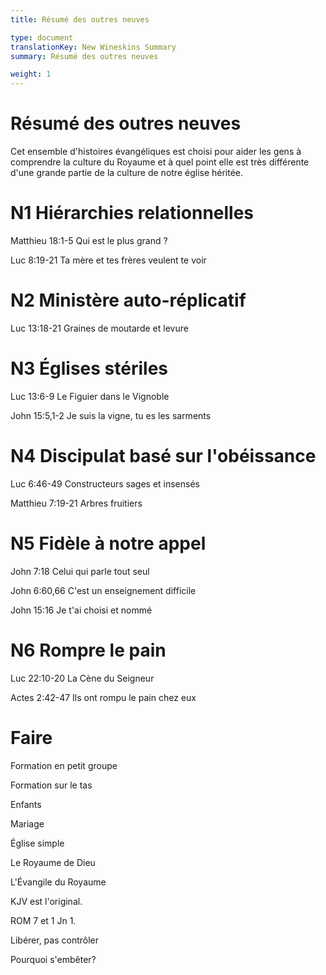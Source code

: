 ```yaml
---
title: Résumé des outres neuves

type: document
translationKey: New Wineskins Summary
summary: Résumé des outres neuves

weight: 1
---
```

# Résumé des outres neuves
Cet ensemble d'histoires évangéliques est choisi pour aider les gens à comprendre la culture du Royaume et à quel point elle est très différente d'une grande partie de la culture de notre église héritée.
# N1 Hiérarchies relationnelles

Matthieu 18:1-5 Qui est le plus grand ?	

Luc 8:19-21 Ta mère et tes frères veulent te voir
# N2 Ministère auto-réplicatif

Luc 13:18-21 Graines de moutarde et levure
# N3 Églises stériles

Luc 13:6-9 Le Figuier dans le Vignoble	

John 15:5,1-2 Je suis la vigne, tu es les sarments
# N4 Discipulat basé sur l'obéissance

Luc 6:46-49 Constructeurs sages et insensés	

Matthieu 7:19-21 Arbres fruitiers
# N5 Fidèle à notre appel

John 7:18 Celui qui parle tout seul	

John 6:60,66 C'est un enseignement difficile	

John 15:16 Je t'ai choisi et nommé
# N6 Rompre le pain

Luc 22:10-20 La Cène du Seigneur	

Actes 2:42-47 Ils ont rompu le pain chez eux
# Faire

Formation en petit groupe	

Formation sur le tas	

Enfants	

Mariage	

Église simple	

Le Royaume de Dieu	

L'Évangile du Royaume	

KJV est l'original.	

ROM 7 et 1 Jn 1.	

Libérer, pas contrôler	

Pourquoi s'embêter?